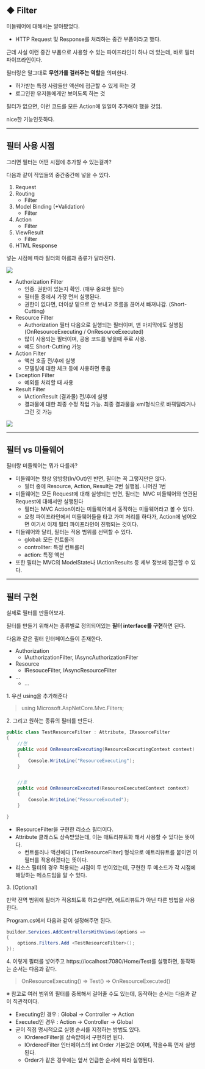 ## ◆ Filter

미들웨어에 대해서는 알아봤었다.

-   HTTP Request 및 Response를 처리하는 중간 부품이라고 했다.

근데 사실 이런 중간 부품으로 사용할 수 있는 파이프라인이 하나 더 있는데, 바로 필터 파이프라인이다.

필터링은 말그대로 **무언가를 걸러주는 역할**을 의미한다.

-   허가받는 특정 사람들만 액션에 접근할 수 있게 하는 것
-   로그인한 유저들에게만 보이도록 하는 것

필터가 없으면, 이런 코드를 모든 Action에 일일이 추가해야 했을 것임. 

nice한 기능인듯하다.

---

## 필터 사용 시점

그러면 필터는 어떤 시점에 추가할 수 있는걸까?

다음과 같이 작업들의 중간중간에 넣을 수 있다.

1.  Request
2.  Routing
    -   Filter
3.  Model Binding (+Validation)
    -   Filter
4.  Action
    -   Filter
5.  ViewResult
    -   Filter
6.  HTML Response

넣는 시점에 따라 필터의 이름과 종류가 달라진다.

![](https://img1.daumcdn.net/thumb/R1280x0/?scode=mtistory2&fname=https%3A%2F%2Fblog.kakaocdn.net%2Fdn%2FbHVw2m%2FbtsGEpxTzhw%2Fkp9vfNrKWKbWcPEtgpCwr1%2Fimg.png)

-   Authorization Filter
    -   인증. 권한이 있는지 확인. (매우 중요한 필터)
    -   필터들 중에서 가장 먼저 실행된다.
    -   권한이 없다면, 더이상 밑으로 안 보내고 흐름을 끊어서 빠져나감. (Short-Cutting)
-   Resource Filter
    -   Authorization 필터 다음으로 실행되는 필터이며, 맨 마지막에도 실행됨  
        (OnResourceExecuting / OnResourceExecuted)
    -   많이 사용되는 필터이며, 공용 코드를 넣을때 주로 사용. 
    -   얘도 Short-Cutting 가능
-   Action Filter
    -   액션 호출 전/후에 실행
    -   모델링에 대한 체크 등에 사용하면 좋음
-   Exception Filter
    -   예외를 처리할 때 사용
-   Result Filter
    -   IActionResult (결과물) 전/후에 실행
    -   결과물에 대한 최종 수정 작업 가능. 최종 결과물을 xml형식으로 바꿔달라거나 그런 것 가능

![](https://img1.daumcdn.net/thumb/R1280x0/?scode=mtistory2&fname=https%3A%2F%2Fblog.kakaocdn.net%2Fdn%2FbdIgCu%2FbtsGE5sq6tS%2F1OKR5sbaTU34Lhs4Xio8p1%2Fimg.png)

---

## 필터 vs 미들웨어

필터랑 미들웨어는 뭐가 다를까?

-   미들웨어는 항상 양방향(In/Out)인 반면, 필터는 꼭 그렇지만은 않다.
    -   필터 중에 Resource, Action, Result는 2번 실행됨. 나머진 1번
-   미들웨어는 모든 Request에 대해 실행되는 반면, 필터는  MVC 미들웨어와 연관된 Request에 대해서만 실행된다  
    -   필터는 MVC Action이라는 미들웨어에서 동작하는 미들웨어라고 볼 수 있다.
    -   요청 파이프라인에서 미들웨어들을 타고 가며 처리를 하다가, Action에 넘어오면 여기서 이제 필터 파이프라인이 진행되는 것이다.
-   미들웨어와 달리, 필터는 적용 범위를 선택할 수 있다.
    -   global: 모든 컨트롤러
    -   controllter: 특정 컨트롤러
    -   action: 특정 액션
-   또한 필터는 MVC의 ModelState나 IActionResults 등 세부 정보에 접근할 수 있다.

---

## 필터 구현

실제로 필터를 만들어보자.

필터를 만들기 위해서는 종류별로 정의되어있는 **필터 interface를 구현**하면 된다.

다음과 같은 필터 인터페이스들이 존재한다.

-   Authorization
    -   IAuthorizationFilter, IAsyncAuthorizationFilter
-   Resource
    -   IResouceFilter, IAsyncResourceFilter
-   ...
    -   ...

1\. 우선 using을 추가해준다

> using Microsoft.AspNetCore.Mvc.Filters;

2\. 그리고 원하는 종류의 필터를 만든다. 

```cs
public class TestResourceFilter : Attribute, IResourceFilter
{
    //전
    public void OnResourceExecuting(ResourceExecutingContext context)
    {
        Console.WriteLine("ResourceExecuting");
    }


    //후
    public void OnResourceExecuted(ResourceExecutedContext context)
    {
        Console.WriteLine("ResourceExcuted");
    }
    
}
```

-   IResourceFilter을 구현한 리소스 필터이다.
-   Attribute 클래스도 상속받았는데, 이는 애트리뷰트화 해서 사용할 수 있다는 뜻이다.
    -   컨트롤러나 액션에다 \[TestResourceFilter\] 형식으로 애트리뷰트를 붙이면 이 필터를 적용하겠다는 뜻이다.
-   리소스 필터의 경우 적용되는 시점이 두 번이었는데, 구현한 두 메소드가 각 시점에 해당하는 메소드임을 알 수 있다.

3\. (Optional)

만약 전역 범위에 필터가 적용되도록 하고싶다면, 애트리뷰트가 아닌 다른 방법을 사용한다.

Program.cs에서 다음과 같이 설정해주면 된다.

```cs
builder.Services.AddControllersWithViews(options =>
{
    options.Filters.Add <TestResourceFilter>();
});
```

4\. 이렇게 필터를 넣어주고 https://localhost:7080/Home/Test를 실행하면, 동작하는 순서는 다음과 같다.

> OnResourceExecuting() => Test() => OnResourceExecuted()

※ 참고로 여러 범위의 필터를 중복해서 걸어줄 수도 있는데, 동작하는 순서는 다음과 같이 직관적이다.

-   Executing인 경우 : Global → Controller → Action
-   Executed인 경우 : Action → Controller → Global
-   굳이 직접 명시적으로 실행 순서를 지정하는 방법도 있다.
    -   IOrderedFilter을 상속받아서 구현하면 된다.
    -   IOrderedFilter 인터페이스의 int Order 기본값은 0이며, 작을수록 먼저 실행된다.
    -   Order가 같은 경우에는 앞서 언급한 순서에 따라 실행된다.